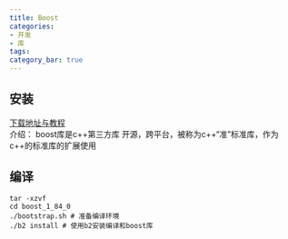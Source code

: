```yaml
---
title: Boost
categories:
- 开发
- 库
tags:
category_bar: true
---
```

## 安装
[下载地址与教程](https://www.boost.org/doc/libs/1_83_0/more/getting_started/windows.html#link-your-program-to-a-boost-library)  
介绍：
boost库是c++第三方库
开源，跨平台，被称为c++“准”标准库，作为c++的标准库的扩展使用

## 编译
```
tar -xzvf 
cd boost_1_84_0
./bootstrap.sh # 准备编译环境
./b2 install # 使用b2安装编译和boost库
```
